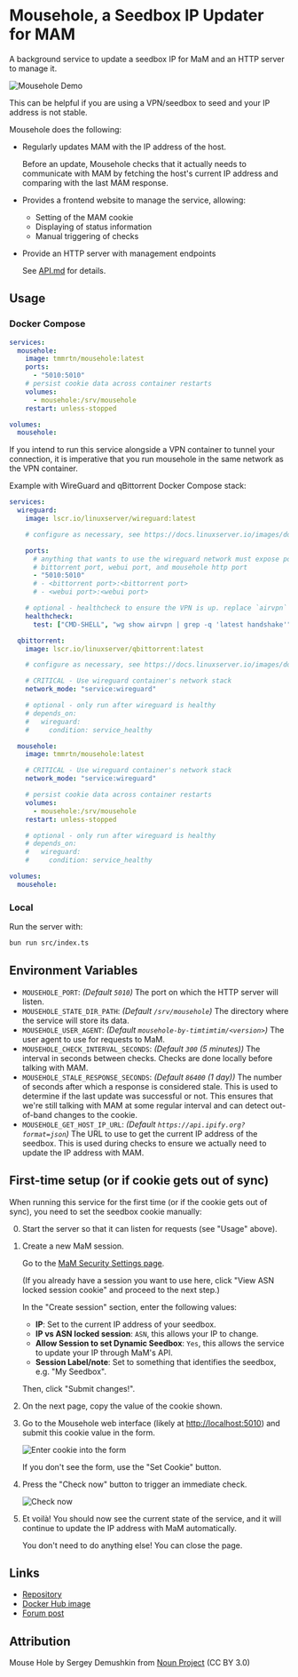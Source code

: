 # Mousehole, a Seedbox IP Updater for MAM

A background service to update a seedbox IP for MaM and an HTTP server to manage
it.

![Mousehole Demo](https://raw.githubusercontent.com/t-mart/mousehole/master/docs/demo.webp)

This can be helpful if you are using a VPN/seedbox to seed and your IP address
is not stable.

Mousehole does the following:

- Regularly updates MAM with the IP address of the host.

  Before an update, Mousehole checks that it actually needs to communicate with
  MAM by fetching the host's current IP address and comparing with the last MAM
  response.

- Provides a frontend website to manage the service, allowing:

  - Setting of the MAM cookie
  - Displaying of status information
  - Manual triggering of checks

- Provide an HTTP server with management endpoints

  See [API.md](https://github.com/t-mart/mousehole/blob/master/docs/API.md) for
  details.

## Usage

### Docker Compose

```yaml
services:
  mousehole:
    image: tmmrtn/mousehole:latest
    ports:
      - "5010:5010"
    # persist cookie data across container restarts
    volumes:
      - mousehole:/srv/mousehole
    restart: unless-stopped

volumes:
  mousehole:
```

If you intend to run this service alongside a VPN container to tunnel your
connection, it is imperative that you run mousehole in the same network as the
VPN container.

Example with WireGuard and qBittorrent Docker Compose stack:

```yaml
services:
  wireguard:
    image: lscr.io/linuxserver/wireguard:latest

    # configure as necessary, see https://docs.linuxserver.io/images/docker-wireguard

    ports:
      # anything that wants to use the wireguard network must expose ports here, such as
      # bittorrent port, webui port, and mousehole http port
      - "5010:5010"
      # - <bittorrent port>:<bittorrent port>
      # - <webui port>:<webui port>

    # optional - healthcheck to ensure the VPN is up. replace `airvpn` with your VPN interface name
    healthcheck:
      test: ["CMD-SHELL", "wg show airvpn | grep -q 'latest handshake'"]

  qbittorrent:
    image: lscr.io/linuxserver/qbittorrent:latest

    # configure as necessary, see https://docs.linuxserver.io/images/docker-qbittorrent

    # CRITICAL - Use wireguard container's network stack
    network_mode: "service:wireguard"

    # optional - only run after wireguard is healthy
    # depends_on:
    #   wireguard:
    #     condition: service_healthy

  mousehole:
    image: tmmrtn/mousehole:latest

    # CRITICAL - Use wireguard container's network stack
    network_mode: "service:wireguard"

    # persist cookie data across container restarts
    volumes:
      - mousehole:/srv/mousehole
    restart: unless-stopped

    # optional - only run after wireguard is healthy
    # depends_on:
    #   wireguard:
    #     condition: service_healthy

volumes:
  mousehole:
```

### Local

Run the server with:

```bash
bun run src/index.ts
```

## Environment Variables

- `MOUSEHOLE_PORT`: _(Default `5010`)_ The port on which the HTTP server will
  listen.
- `MOUSEHOLE_STATE_DIR_PATH`: _(Default `/srv/mousehole`)_ The directory where
  the service will store its data.
- `MOUSEHOLE_USER_AGENT`: _(Default `mousehole-by-timtimtim/<version>`)_ The
  user agent to use for requests to MaM.
- `MOUSEHOLE_CHECK_INTERVAL_SECONDS`: _(Default `300` (5 minutes))_ The interval
  in seconds between checks. Checks are done locally before talking with MAM.
- `MOUSEHOLE_STALE_RESPONSE_SECONDS`: _(Default `86400` (1 day))_ The number of
  seconds after which a response is considered stale. This is used to determine
  if the last update was successful or not. This ensures that we're still
  talking with MAM at some regular interval and can detect out-of-band changes
  to the cookie.
- `MOUSEHOLE_GET_HOST_IP_URL`: _(Default `https://api.ipify.org?format=json`)_
  The URL to use to get the current IP address of the seedbox. This is used
  during checks to ensure we actually need to update the IP address with MAM.

## First-time setup (or if cookie gets out of sync)

When running this service for the first time (or if the cookie gets out of
sync), you need to set the seedbox cookie manually:

0. Start the server so that it can listen for requests (see "Usage" above).

1. Create a new MaM session.

   Go to the
   [MaM Security Settings page](https://www.myanonamouse.net/preferences/index.php?view=security).

   (If you already have a session you want to use here, click "View ASN locked
   session cookie" and proceed to the next step.)

   In the "Create session" section, enter the following values:

   - **IP**: Set to the current IP address of your seedbox.
   - **IP vs ASN locked session**: `ASN`, this allows your IP to change.
   - **Allow Session to set Dynamic Seedbox**: `Yes`, this allows the service to
     update your IP through MaM's API.
   - **Session Label/note**: Set to something that identifies the seedbox, e.g.
     "My Seedbox".

   Then, click "Submit changes!".

2. On the next page, copy the value of the cookie shown.

3. Go to the Mousehole web interface (likely at <http://localhost:5010>) and
   submit this cookie value in the form.

   ![Enter cookie into the form](https://raw.githubusercontent.com/t-mart/mousehole/master/docs/enter-cookie-form.png)

   If you don't see the form, use the "Set Cookie" button.

4. Press the "Check now" button to trigger an immediate check.

    ![Check now](https://raw.githubusercontent.com/t-mart/mousehole/master/docs/check-now-button.png)

5. Et voilà! You should now see the current state of the service, and it
   will continue to update the IP address with MaM automatically.

   You don't need to do anything else! You can close the page.

## Links

- [Repository](https://github.com/t-mart/mousehole)
- [Docker Hub image](https://hub.docker.com/r/tmmrtn/mousehole)
- [Forum post](https://www.myanonamouse.net/f/t/84712/p/p1013257)

## Attribution

Mouse Hole by Sergey Demushkin from
[Noun Project](https://thenounproject.com/term/mouse-hole/) (CC BY 3.0)
